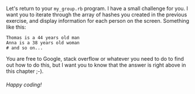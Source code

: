 Let's return to your `my_group.rb` program. I have a small challenge for you. I want you to iterate through the array of hashes you created in the previous exercise, and display information for each person on the screen. Something like this:

```
Thomas is a 44 years old man
Anna is a 38 years old woman
# and so on...
```


You are free to Google, stack overflow or whatever you need to do to find out how to do this, but I want you to know that the answer is right above in this chapter ;-). 


###### Happy coding!